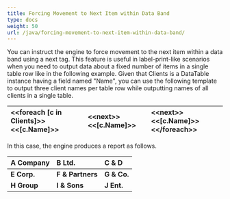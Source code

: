 ```yaml
---
title: Forcing Movement to Next Item within Data Band
type: docs
weight: 50
url: /java/forcing-movement-to-next-item-within-data-band/
---
```


You can instruct the engine to force movement to the next item within a data band using a next tag. This feature is useful in label-print-like scenarios when you need to output data about a fixed number of items in a single table row like in the following example. Given that Clients is a DataTable instance having a field named "Name", you can use the following template to output three client names per table row while outputting names of all clients in a single table.

|&lt;&lt;foreach [c in Clients]&gt;&gt;&lt;&lt;[c.Name]&gt;&gt;|&lt;&lt;next&gt;&gt;&lt;&lt;[c.Name]&gt;&gt;|&lt;&lt;next&gt;&gt;&lt;&lt;[c.Name]&gt;&gt; &lt;&lt;/foreach&gt;&gt;|
| :- | :- | :- |


In this case, the engine produces a report as follows.

|A Company|B Ltd.|C & D |
| :- | :- | :- |
|**E Corp.**|**F & Partners**|**G & Co.** |
|**H Group**|**I & Sons**|**J Ent.** |

